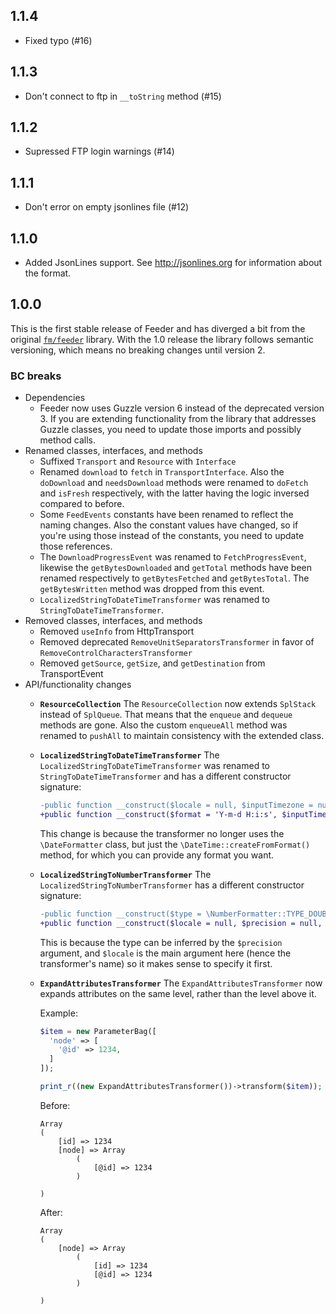 ## 1.1.4

* Fixed typo (#16)

## 1.1.3

* Don't connect to ftp in `__toString` method (#15)

## 1.1.2

* Supressed FTP login warnings (#14)


## 1.1.1

* Don't error on empty jsonlines file (#12)


## 1.1.0

* Added JsonLines support. See http://jsonlines.org for information about the format.


## 1.0.0

This is the first stable release of Feeder and has diverged a bit from the
original [`fm/feeder`][1] library. With the 1.0 release the library follows
semantic versioning, which means no breaking changes until version 2.

[1]: https://github.com/financialmedia/feeder

### BC breaks

* Dependencies
  * Feeder now uses Guzzle version 6 instead of the deprecated version 3. If you
    are extending functionality from the library that addresses Guzzle classes,
    you need to update those imports and possibly method calls.
* Renamed classes, interfaces, and methods
  * Suffixed `Transport` and `Resource` with `Interface`
  * Renamed `download` to `fetch` in `TransportInterface`. Also the `doDownload`
    and `needsDownload` methods were renamed to `doFetch` and `isFresh`
    respectively, with the latter having the logic inversed compared to before.
  * Some `FeedEvents` constants have been renamed to reflect the naming changes.
    Also the constant values have changed, so if you're using those instead of
    the constants, you need to update those references.
  * The `DownloadProgressEvent` was renamed to `FetchProgressEvent`, likewise
    the `getBytesDownloaded` and `getTotal` methods have been renamed respectively
    to `getBytesFetched` and `getBytesTotal`. The `getBytesWritten` method was
    dropped from this event.
  * `LocalizedStringToDateTimeTransformer` was renamed to `StringToDateTimeTransformer`.
* Removed classes, interfaces, and methods
  * Removed `useInfo` from HttpTransport
  * Removed deprecated `RemoveUnitSeparatorsTransformer` in favor of `RemoveControlCharactersTransformer`
  * Removed `getSource`, `getSize`, and `getDestination` from TransportEvent
* API/functionality changes
  * **`ResourceCollection`**
    The `ResourceCollection` now extends `SplStack` instead of `SplQueue`. That
    means that the `enqueue` and `dequeue` methods are gone. Also the custom
    `enqueueAll` method was renamed to `pushAll` to maintain consistency with
    the extended class.
  * **`LocalizedStringToDateTimeTransformer`**
    The `LocalizedStringToDateTimeTransformer` was renamed to
    `StringToDateTimeTransformer` and has a different constructor signature:

    ```diff
    -public function __construct($locale = null, $inputTimezone = null, $outputTimezone = null, $dateFormat = null, $timeFormat = null, $calendar = \IntlDateFormatter::GREGORIAN, $pattern = null)
    +public function __construct($format = 'Y-m-d H:i:s', $inputTimezone = null, $outputTimezone = null, $resetFields = true)
    ```

    This change is because the transformer no longer uses the `\DateFormatter`
    class, but just the `\DateTime::createFromFormat()` method, for which you
    can provide any format you want.
  * **`LocalizedStringToNumberTransformer`**
    The `LocalizedStringToNumberTransformer` has a different constructor signature:

    ```diff
    -public function __construct($type = \NumberFormatter::TYPE_DOUBLE, $precision = null, $grouping = null, $roundingMode = null, $locale = null)
    +public function __construct($locale = null, $precision = null, $grouping = null, $roundingMode = null)
    ```

    This is because the type can be inferred by the `$precision` argument, and
    `$locale` is the main argument here (hence the transformer's name) so it
    makes sense to specify it first.
  * **`ExpandAttributesTransformer`**
    The `ExpandAttributesTransformer` now expands attributes on the same level,
    rather than the level above it.

    Example:

    ```php
    $item = new ParameterBag([
      'node' => [
        '@id' => 1234,
      ]
    ]);

    print_r((new ExpandAttributesTransformer())->transform($item));
    ```

    Before:

    ```
    Array
    (
        [id] => 1234
        [node] => Array
            (
                [@id] => 1234
            )

    )
    ```

    After:

    ```
    Array
    (
        [node] => Array
            (
                [id] => 1234
                [@id] => 1234
            )

    )
    ```
